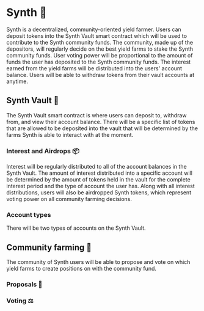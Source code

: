# Synth 📼

Synth is a decentralized, community-oriented yield farmer. Users can deposit tokens into the Synth Vault smart contract which will be used to contribute to the Synth community funds. The community, made up of the depositors, will regularly decide on the best yield farms to stake the Synth community funds. User voting power will be proportional to the amount of funds the user has deposited to the Synth community funds. The interest earned from the yield farms will be distributed into the users' account balance. Users will be able to withdraw tokens from their vault accounts at anytime. 

## Synth Vault 🏦

The Synth Vault smart contract is where users can deposit to, withdraw from, and view their account balance. There will be a specific list of tokens that are allowed to be deposited into the vault that will be determined by the farms Synth is able to interact with at the moment. 

### Interest and Airdrops 📦

Interest will be regularly distributed to all of the account balances in the Synth Vault. The amount of interest distributed into a specific account will be determined by the amount of tokens held in the vault for the complete interest period and the type of account the user has. Along with all interest distributions, users will also be airdropped Synth tokens, which represent voting power on all community farming decisions. 

### Account types 

There will be two types of accounts on the Synth Vault. 

## Community farming 🚜

The community of Synth users will be able to propose and vote on which yield farms to create positions on with the community fund. 

### Proposals 📝


### Voting ⚖️
